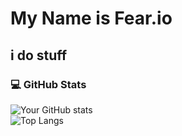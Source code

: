
 # My Name is Fear.io

## i do stuff

### 💻 **GitHub Stats**

![Your GitHub stats](https://github-readme-stats.vercel.app/api?username=Fear2o&show_icons=true&theme=dark)  
![Top Langs](https://github-readme-stats.vercel.app/api/top-langs/?username=Fear2o&layout=compact&theme=dark)
